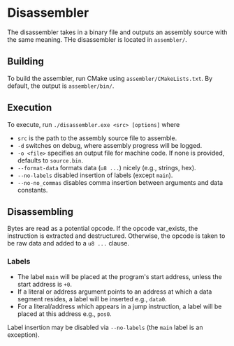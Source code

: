 # Disassembler

The disassembler takes in a binary file and outputs an assembly source with the same meaning.
THe disassembler is located in `assembler/`.

## Building

To build the assembler, run CMake using `assembler/CMakeLists.txt`.
By default, the output is `assembler/bin/`.

## Execution

To execute, run `./disassembler.exe <src> [options]` where
  - `src` is the path to the assembly source file to assemble.
  - `-d` switches on debug, where assembly progress will be logged.
  - `-o <file>` specifies an output file for machine code. If none is provided, defaults to `source.bin`.
  - `--format-data` formats data (`u8 ...`) nicely (e.g., strings, hex).
  - `--no-labels` disabled insertion of labels (except `main`).
  - `--no-no_commas` disables comma insertion between arguments and data constants.

## Disassembling

Bytes are read as a potential opcode. If the opcode var_exists, the instruction is extracted and destructured.
Otherwise, the opcode is taken to be raw data and added to a `u8 ...` clause.

### Labels

- The label `main` will be placed at the program's start address, unless the start address is `+0`.
- If a literal or address argument points to an address at which a data segment resides, a label will be inserted e.g., `data0`.
- For a literal/address which appears in a jump instruction, a label will be placed at this address e.g., `pos0`.

Label insertion may be disabled via `--no-labels` (the `main` label is an exception).
